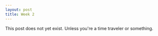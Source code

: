 ```yaml
---
layout: post
title: Week 2
---
```



This post does not yet exist. Unless you're a time traveler or something.

